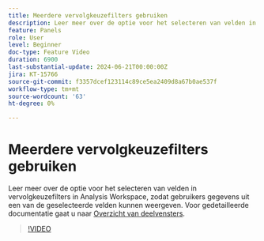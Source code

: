 ```yaml
---
title: Meerdere vervolgkeuzefilters gebruiken
description: Leer meer over de optie voor het selecteren van velden in vervolgkeuzefilters in Analysis Workspace, zodat gebruikers gegevens uit een van de geselecteerde velden kunnen weergeven.
feature: Panels
role: User
level: Beginner
doc-type: Feature Video
duration: 6900
last-substantial-update: 2024-06-21T00:00:00Z
jira: KT-15766
source-git-commit: f3357dcef123114c89ce5ea2409d8a67b0ae537f
workflow-type: tm+mt
source-wordcount: '63'
ht-degree: 0%

---
```



# Meerdere vervolgkeuzefilters gebruiken

Leer meer over de optie voor het selecteren van velden in vervolgkeuzefilters in Analysis Workspace, zodat gebruikers gegevens uit een van de geselecteerde velden kunnen weergeven. Voor gedetailleerde documentatie gaat u naar [Overzicht van deelvensters](https://experienceleague.adobe.com/nl/docs/analytics/analyze/analysis-workspace/panels/panels#static-drop-down-segments).

>[!VIDEO](https://video.tv.adobe.com/v/3430412/?learn=on)

